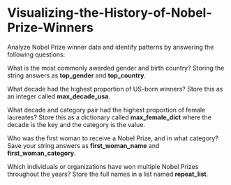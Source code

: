 # Visualizing-the-History-of-Nobel-Prize-Winners
Analyze Nobel Prize winner data and identify patterns by answering the following questions:

What is the most commonly awarded gender and birth country? Storing the string answers as **top_gender** and **top_country**.

What decade had the highest proportion of US-born winners? Store this as an integer called **max_decade_usa**.

What decade and category pair had the highest proportion of female laureates? Store this as a dictionary called **max_female_dict** where the decade is the key and the category is the value.

Who was the first woman to receive a Nobel Prize, and in what category? Save your string answers as **first_woman_name** and **first_woman_category**.

Which individuals or organizations have won multiple Nobel Prizes throughout the years? Store the full names in a list named **repeat_list**.
